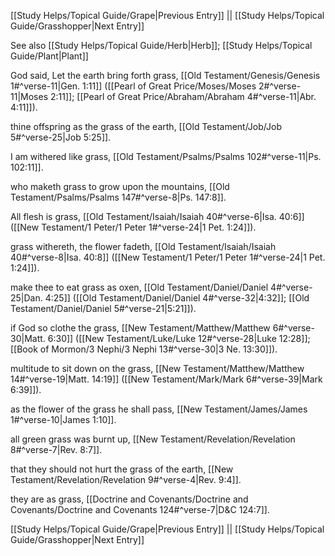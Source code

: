 [[Study Helps/Topical Guide/Grape|Previous Entry]]  ||  [[Study Helps/Topical Guide/Grasshopper|Next Entry]]

 See also [[Study Helps/Topical Guide/Herb|Herb]]; [[Study Helps/Topical Guide/Plant|Plant]]

 God said, Let the earth bring forth grass, [[Old Testament/Genesis/Genesis 1#^verse-11|Gen. 1:11]] ([[Pearl of Great Price/Moses/Moses 2#^verse-11|Moses 2:11]]; [[Pearl of Great Price/Abraham/Abraham 4#^verse-11|Abr. 4:11]]).

 thine offspring as the grass of the earth, [[Old Testament/Job/Job 5#^verse-25|Job 5:25]].

 I am withered like grass, [[Old Testament/Psalms/Psalms 102#^verse-11|Ps. 102:11]].

 who maketh grass to grow upon the mountains, [[Old Testament/Psalms/Psalms 147#^verse-8|Ps. 147:8]].

 All flesh is grass, [[Old Testament/Isaiah/Isaiah 40#^verse-6|Isa. 40:6]] ([[New Testament/1 Peter/1 Peter 1#^verse-24|1 Pet. 1:24]]).

 grass withereth, the flower fadeth, [[Old Testament/Isaiah/Isaiah 40#^verse-8|Isa. 40:8]] ([[New Testament/1 Peter/1 Peter 1#^verse-24|1 Pet. 1:24]]).

 make thee to eat grass as oxen, [[Old Testament/Daniel/Daniel 4#^verse-25|Dan. 4:25]] ([[Old Testament/Daniel/Daniel 4#^verse-32|4:32]]; [[Old Testament/Daniel/Daniel 5#^verse-21|5:21]]).

 if God so clothe the grass, [[New Testament/Matthew/Matthew 6#^verse-30|Matt. 6:30]] ([[New Testament/Luke/Luke 12#^verse-28|Luke 12:28]]; [[Book of Mormon/3 Nephi/3 Nephi 13#^verse-30|3 Ne. 13:30]]).

 multitude to sit down on the grass, [[New Testament/Matthew/Matthew 14#^verse-19|Matt. 14:19]] ([[New Testament/Mark/Mark 6#^verse-39|Mark 6:39]]).

 as the flower of the grass he shall pass, [[New Testament/James/James 1#^verse-10|James 1:10]].

 all green grass was burnt up, [[New Testament/Revelation/Revelation 8#^verse-7|Rev. 8:7]].

 that they should not hurt the grass of the earth, [[New Testament/Revelation/Revelation 9#^verse-4|Rev. 9:4]].

 they are as grass, [[Doctrine and Covenants/Doctrine and Covenants/Doctrine and Covenants 124#^verse-7|D&C 124:7]].

[[Study Helps/Topical Guide/Grape|Previous Entry]]  ||  [[Study Helps/Topical Guide/Grasshopper|Next Entry]]